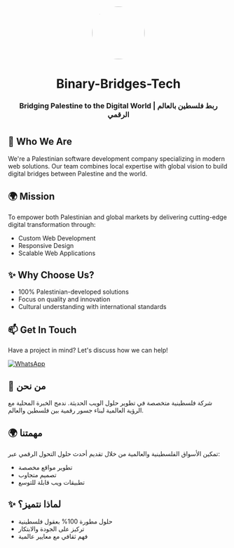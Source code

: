 <div align="center">
  <img src="https://github.com/user-attachments/assets/ac8062cd-6725-480f-9fa7-9ea35e431b03" width="120" height="120" style="border-radius: 50%; object-fit: cover;">
  
  # Binary-Bridges-Tech 
  
  ### Bridging Palestine to the Digital World | ربط فلسطين بالعالم الرقمي
  #
</div>
  


## 🚀 Who We Are
We're a Palestinian software development company specializing in modern web solutions. Our team combines local expertise with global vision to build digital bridges between Palestine and the world.

## 🌍 Mission
To empower both Palestinian and global markets by delivering cutting-edge digital transformation through:
- Custom Web Development
- Responsive Design
- Scalable Web Applications

## ✨ Why Choose Us?
- 100% Palestinian-developed solutions
- Focus on quality and innovation
- Cultural understanding with international standards

## 📫 Get In Touch
Have a project in mind? Let's discuss how we can help!

[![WhatsApp](https://img.shields.io/badge/WhatsApp-25D366?style=for-the-badge&logo=whatsapp&logoColor=white)](https://wa.me/+970598592423)



## 🚀 من نحن
شركة فلسطينية متخصصة في تطوير حلول الويب الحديثة. ندمج الخبرة المحلية مع الرؤية العالمية لبناء جسور رقمية بين فلسطين والعالم.

## 🌍 مهمتنا
تمكين الأسواق الفلسطينية والعالمية من خلال تقديم أحدث حلول التحول الرقمي عبر:
- تطوير مواقع مخصصة
- تصميم متجاوب
- تطبيقات ويب قابلة للتوسع

## ✨ لماذا نتميز؟
- حلول مطورة 100% بعقول فلسطينية
- تركيز على الجودة والابتكار
- فهم ثقافي مع معايير عالمية
